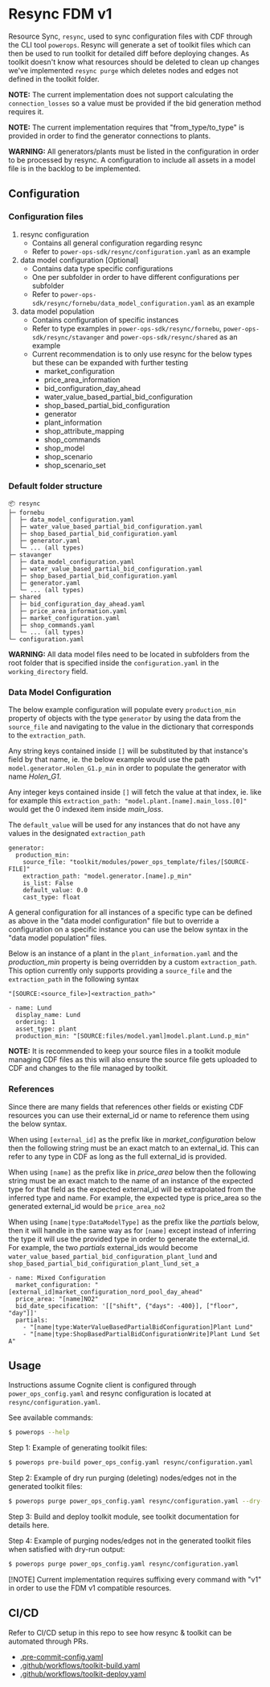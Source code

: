 # Resync FDM v1

Resource Sync, `resync`, used to sync configuration files with CDF through the CLI tool `powerops`. Resync will generate a
set of toolkit files which can then be used to run toolkit for detailed diff before deploying changes. As toolkit doesn't
know what resources should be deleted to clean up changes we've implemented `resync purge` which deletes nodes and edges not
defined in the toolkit folder.

**NOTE:** The current implementation does not support calculating the `connection_losses` so a value must be provided if the
bid generation method requires it.

**NOTE:** The current implementation requires that "from_type/to_type" is provided in order to find the generator connections to
plants.

**WARNING:** All generators/plants must be listed in the configuration in order to be processed by resync. A configuration to include
all assets in a model file is in the backlog to be implemented.

## Configuration

### Configuration files

1. resync configuration
   - Contains all general configuration regarding resync
   - Refer to `power-ops-sdk/resync/configuration.yaml` as an example
2. data model configuration [Optional]
   - Contains data type specific configurations
   - One per subfolder in order to have different configurations per subfolder
   - Refer to `power-ops-sdk/resync/fornebu/data_model_configuration.yaml` as an example
3. data model population
   - Contains configuration of specific instances
   - Refer to type examples in `power-ops-sdk/resync/fornebu`, `power-ops-sdk/resync/stavanger` and `power-ops-sdk/resync/shared` as an example
   - Current recommendation is to only use resync for the below types but these can be expanded with further testing
     - market_configuration
     - price_area_information
     - bid_configuration_day_ahead
     - water_value_based_partial_bid_configuration
     - shop_based_partial_bid_configuration
     - generator
     - plant_information
     - shop_attribute_mapping
     - shop_commands
     - shop_model
     - shop_scenario
     - shop_scenario_set

### Default folder structure

```
📦 resync
├─ fornebu
│  ├─ data_model_configuration.yaml
│  ├─ water_value_based_partial_bid_configuration.yaml
│  ├─ shop_based_partial_bid_configuration.yaml
│  ├─ generator.yaml
│  └─ ... (all types)
├─ stavanger
│  ├─ data_model_configuration.yaml
│  ├─ water_value_based_partial_bid_configuration.yaml
│  ├─ shop_based_partial_bid_configuration.yaml
│  ├─ generator.yaml
│  └─ ... (all types)
├─ shared
│  ├─ bid_configuration_day_ahead.yaml
│  ├─ price_area_information.yaml
│  ├─ market_configuration.yaml
│  ├─ shop_commands.yaml
│  └─ ... (all types)
└─ configuration.yaml
```

**WARNING:** All data model files need to be located in subfolders from the root folder that is specified inside
the `configuration.yaml` in the `working_directory` field.

### Data Model Configuration

The below example configuration will populate every `production_min` property of objects with the type `generator`
by using the data from the `source_file` and navigating to the value in the dictionary that corresponds to the
`extraction_path`.

Any string keys contained inside `[]` will be substituted by that instance's field by that name, ie. the below
example would use the path `model.generator.Holen_G1.p_min` in order to populate the generator with name *Holen_G1*.

Any integer keys contained inside `[]` will fetch the value at that index, ie. like for example this
`extraction_path: "model.plant.[name].main_loss.[0]"` would get the 0 indexed item inside *main_loss*.

The `default_value` will be used for any instances that do not have any values in the designated `extraction_path`

```
generator:
  production_min:
    source_file: "toolkit/modules/power_ops_template/files/[SOURCE-FILE]"
    extraction_path: "model.generator.[name].p_min"
    is_list: False
    default_value: 0.0
    cast_type: float
```

A general configuration for all instances of a specific type can be defined as above in the "data model configuration"
file but to override a configuration on a specific instance you can use the below syntax in the "data model population"
files.

Below is an instance of a plant in the `plant_information.yaml` and the *production_min* property is being
overridden by a custom `extraction_path`. This option currently only supports providing a `source_file` and the
`extraction_path` in the following syntax

`"[SOURCE:<source_file>]<extraction_path>"`

```
- name: Lund
  display_name: Lund
  ordering: 1
  asset_type: plant
  production_min: "[SOURCE:files/model.yaml]model.plant.Lund.p_min"
```

**NOTE:** It is recommended to keep your source files in a toolkit module managing CDF files as this will also ensure the
source file gets uploaded to CDF and changes to the file managed by toolkit.

### References

Since there are many fields that references other fields or existing CDF resources you can use their external_id or
name to reference them using the below syntax.

When using `[external_id]` as the prefix like in *market_configuration* below then the following string must be an
exact match to an external_id. This can refer to any type in CDF as long as the full external_id is provided.

When using `[name]` as the prefix like in *price_area* below then the following string must be an exact match to the
name of an instance of the expected type for that field as the expected external_id will be extrapolated from the
inferred type and name. For example, the expected type is price_area so the generated external_id would be
`price_area_no2`

When using `[name|type:DataModelType]` as the prefix like the *partials* below, then it will handle in the same way as
for `[name]` except instead of inferring the type it will use the provided type in order to generate the external_id.
For example, the two *partials* external_ids would become `water_value_based_partial_bid_configuration_plant_lund` and
`shop_based_partial_bid_configuration_plant_lund_set_a`

```
- name: Mixed Configuration
  market_configuration: "[external_id]market_configuration_nord_pool_day_ahead"
  price_area: "[name]NO2"
  bid_date_specification: '[["shift", {"days": -400}], ["floor", "day"]]'
  partials:
    - "[name|type:WaterValueBasedPartialBidConfiguration]Plant Lund"
    - "[name|type:ShopBasedPartialBidConfigurationWrite]Plant Lund Set A"
```

## Usage

Instructions assume Cognite client is configured through `power_ops_config.yaml` and resync configuration is located at
`resync/configuration.yaml`.

See available commands:

```bash
$ powerops --help
```

Step 1: Example of generating toolkit files:

```bash
$ powerops pre-build power_ops_config.yaml resync/configuration.yaml
```

Step 2: Example of dry run purging (deleting) nodes/edges not in the generated toolkit files:

```bash
$ powerops purge power_ops_config.yaml resync/configuration.yaml --dry-run
```

Step 3: Build and deploy toolkit module, see toolkit documentation for details here.

Step 4: Example of purging nodes/edges not in the generated toolkit files when satisfied with dry-run output:

```bash
$ powerops purge power_ops_config.yaml resync/configuration.yaml
```


[!NOTE]
Current implementation requires suffixing every command with "v1" in order to use the FDM v1 compatible resources.

## CI/CD

Refer to CI/CD setup in this repo to see how resync & toolkit can be automated through PRs.
- [.pre-commit-config.yaml](.pre-commit-config.yaml)
- [.github/workflows/toolkit-build.yaml](.github/workflows/toolkit-build.yaml)
- [.github/workflows/toolkit-deploy.yaml](.github/workflows/toolkit-deploy.yaml)

